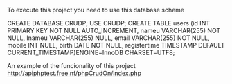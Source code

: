 To execute this project you need to use this database scheme

CREATE DATABASE CRUDP;
USE CRUDP;
CREATE TABLE users
(id INT PRIMARY KEY NOT NULL AUTO_INCREMENT,
nameu VARCHAR(255) NOT NULL,
lnameu VARCHAR(255) NULL,
email VARCHAR(255) NOT NULL,
mobile INT NULL,
birth DATE NOT NULL,
registertime TIMESTAMP DEFAULT CURRENT_TIMESTAMP)ENGINE=InnoDB CHARSET=UTF8;


An example of the funcionality of this project
http://apiphptest.free.nf/phpCrudOn/index.php
